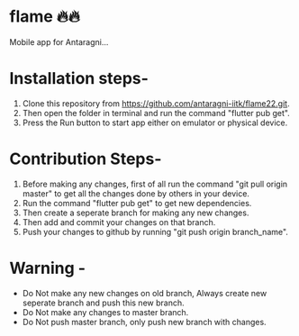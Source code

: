 # flame 🔥🔥
Mobile app for Antaragni... 


# Installation steps-
1. Clone this repository from https://github.com/antaragni-iitk/flame22.git.
2. Then open the folder in terminal and run the command "flutter pub get".
3. Press the Run button to start app either on emulator or physical device.

# Contribution Steps-
1. Before making any changes, first of all run the command "git pull origin master" to get all the changes done by others in your device.
2. Run the command "flutter pub get" to get new dependencies.
3. Then create a seperate branch for making any new changes.
4. Then add and commit your changes on that branch.
5. Push your changes to github by running "git push origin branch_name".

# Warning - 
- Do Not make any new changes on old branch, Always create new seperate branch and push this new branch.
- Do Not make any changes to master branch.
- Do Not push master branch, only push new branch with changes.
